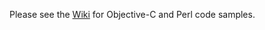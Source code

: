 Please see the [Wiki](https://github.com/oalders/objective-c-for-perl-hackers/wiki) for Objective-C and Perl code samples. 
